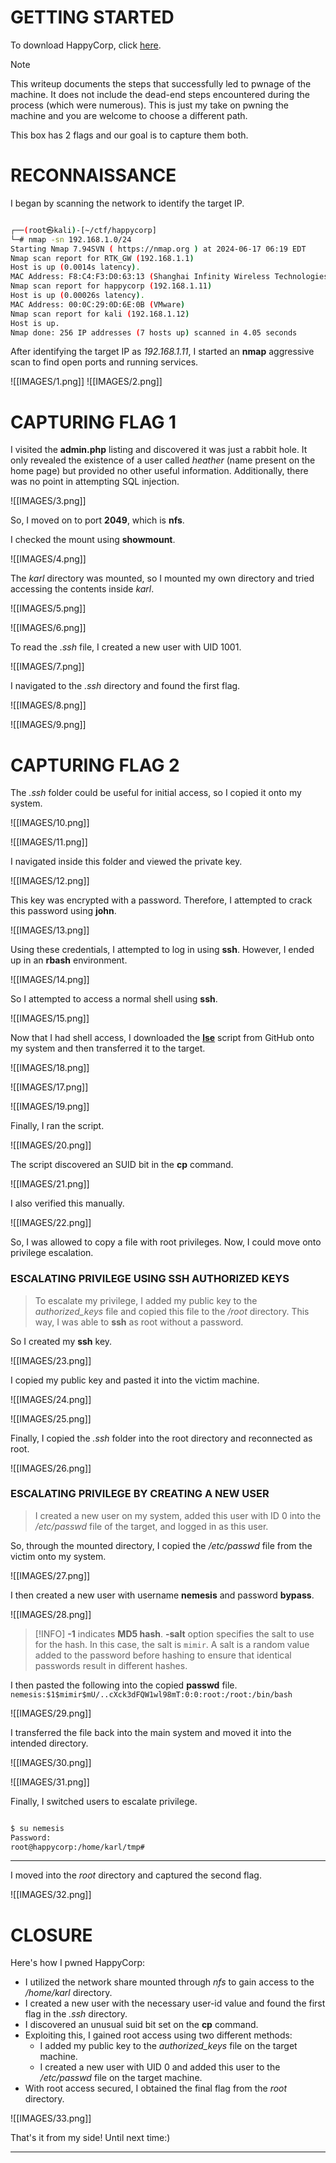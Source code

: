 # GETTING STARTED

To download HappyCorp, click [here](https://www.vulnhub.com/entry/happycorp-1,296/). 

> [!NOTE] 
> This writeup documents the steps that successfully led to pwnage of the machine. It does not include the dead-end steps encountered during the process (which were numerous). This is just my take on pwning the machine and you are welcome to choose a different path.

This box has 2 flags and our goal is to capture them both.

# RECONNAISSANCE

I began by scanning the network to identify the target IP.

```bash

┌──(root㉿kali)-[~/ctf/happycorp]
└─# nmap -sn 192.168.1.0/24                               
Starting Nmap 7.94SVN ( https://nmap.org ) at 2024-06-17 06:19 EDT
Nmap scan report for RTK_GW (192.168.1.1)
Host is up (0.0014s latency).
MAC Address: F8:C4:F3:D0:63:13 (Shanghai Infinity Wireless Technologies)
Nmap scan report for happycorp (192.168.1.11)
Host is up (0.00026s latency).
MAC Address: 00:0C:29:0D:6E:0B (VMware)
Nmap scan report for kali (192.168.1.12)
Host is up.
Nmap done: 256 IP addresses (7 hosts up) scanned in 4.05 seconds
```

After identifying the target IP as *192.168.1.11*, I started an **nmap** aggressive scan to find open ports and running services.

![[IMAGES/1.png]]
![[IMAGES/2.png]]

# CAPTURING FLAG 1

I visited the **admin.php** listing and discovered it was just a rabbit hole. It only revealed the existence of a user called *heather* (name present on the home page) but provided no other useful information. Additionally, there was no point in attempting SQL injection.

![[IMAGES/3.png]]

So, I moved on to port **2049**, which is **nfs**.

I checked the mount using **showmount**.

![[IMAGES/4.png]]

The *karl* directory was mounted, so I mounted my own directory and tried accessing the contents inside *karl*.

![[IMAGES/5.png]]

![[IMAGES/6.png]]

To read the *.ssh* file, I created a new user with UID 1001.

![[IMAGES/7.png]]

I navigated to the *.ssh* directory and found the first flag.

![[IMAGES/8.png]]

![[IMAGES/9.png]]

# CAPTURING FLAG 2

The *.ssh* folder could be useful for initial access, so I copied it onto my system.

![[IMAGES/10.png]]

![[IMAGES/11.png]]

I navigated inside this folder and viewed the private key.

![[IMAGES/12.png]]

This key was encrypted with a password. Therefore, I attempted to crack this password using **john**.

![[IMAGES/13.png]]

Using these credentials, I attempted to log in using **ssh**. However, I ended up in an **rbash** environment.

![[IMAGES/14.png]]

So I attempted to access a normal shell using **ssh**.

![[IMAGES/15.png]]

Now that I had shell access, I downloaded the **[lse](https://github.com/diego-treitos/linux-smart-enumeration)** script from GitHub onto my system and then transferred it to the target.

![[IMAGES/18.png]]

![[IMAGES/17.png]]

![[IMAGES/19.png]]

Finally, I ran the script.

![[IMAGES/20.png]]

The script discovered an SUID bit in the **cp** command.

![[IMAGES/21.png]]

I also verified this manually.

![[IMAGES/22.png]]

So, I was allowed to copy a file with root privileges. Now, I could move onto privilege escalation.

### ESCALATING PRIVILEGE USING SSH AUTHORIZED KEYS

> To escalate my privilege, I added my public key to the *authorized_keys* file and copied this file to the */root* directory. This way, I was able to **ssh** as root without a password.

So I created my **ssh** key.

![[IMAGES/23.png]]

I copied my public key and pasted it into the victim machine.

![[IMAGES/24.png]]

![[IMAGES/25.png]]

Finally, I copied the *.ssh* folder into the root directory and reconnected as root.

![[IMAGES/26.png]]

### ESCALATING PRIVILEGE BY CREATING A NEW USER

> I created a new user on my system, added this user with ID 0 into the */etc/passwd* file of the target, and logged in as this user.

So, through the mounted directory, I copied the */etc/passwd* file from the victim onto my system.

![[IMAGES/27.png]]

I then created a new user with username **nemesis** and password **bypass**.

![[IMAGES/28.png]]


> [!INFO] 
> **-1** indicates **MD5 hash**.
>  **-salt** option specifies the salt to use for the hash. In this case, the salt is `mimir`. A salt is a random value added to the password before hashing to ensure that identical passwords result in different hashes.

I then pasted the following into the copied **passwd** file.
`nemesis:$1$mimir$mU/..cXck3dFQW1wl98mT:0:0:root:/root:/bin/bash`

![[IMAGES/29.png]]

I transferred the file back into the main system and moved it into the intended directory.

![[IMAGES/30.png]]

![[IMAGES/31.png]]

Finally, I switched users to escalate privilege.

```bash

$ su nemesis
Password: 
root@happycorp:/home/karl/tmp#
```

------------------------------------------------------------------------------------

I moved into the *root* directory and captured the second flag.

![[IMAGES/32.png]]

# CLOSURE

Here's how I pwned HappyCorp:
- I utilized the network share mounted through *nfs* to gain access to the */home/karl* directory.
- I created a new user with the necessary user-id value and found the first flag in the *.ssh* directory.
- I discovered an unusual suid bit set on the **cp** command.
- Exploiting this, I gained root access using two different methods:
	- I added my public key to the *authorized_keys* file on the target machine.
	- I created a new user with UID 0 and added this user to the */etc/passwd* file on the target machine.
- With root access secured, I obtained the final flag from the *root* directory.

![[IMAGES/33.png]]

That's it from my side! Until next time:)

------------------------------------------------------------------------------------